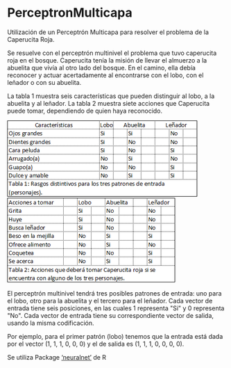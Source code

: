 # PerceptronMulticapa
Utilización de un Perceptrón Multicapa para resolver el problema de la Caperucita Roja.

Se resuelve con el perceptrón multinivel el problema que tuvo caperucita roja en el bosque. Caperucita tenía la misión de llevar el almuerzo a la abuelita que vivía al otro lado del bosque. En el camino, ella debía reconocer y actuar acertadamente al encontrarse con el lobo, con el leñador o con su abuelita.

La tabla 1 muestra seis características que pueden distinguir al lobo, a la abuelita y al leñador. La tabla 2 muestra siete acciones que Caperucita puede tomar, dependiendo de quien haya reconocido.

<img src="tabla1.png">
<img src="tabla2.png">

El perceptrón multinivel tendrá tres posibles patrones de entrada: uno para el lobo, otro para la abuelita y el tercero para el leñador. Cada vector de entrada tiene seis posiciones, en las cuales 1 representa "Si" y 0 representa "No". Cada vector de entrada tiene su correspondiente vector de salida, usando la misma codificación.

Por ejemplo, para el primer patrón (lobo) tenemos que la entrada está dada por el vector (1, 1, 1, 0, 0, 0) y el de salida es (1, 1, 1, 0, 0, 0, 0).

Se utiliza Package <a href="https://github.com/bips-hb/neuralnet">‘neuralnet’</a> de R
